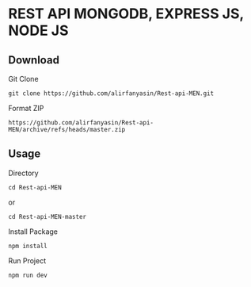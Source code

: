 # REST API MONGODB, EXPRESS JS, NODE JS
## Download 
Git Clone
```
git clone https://github.com/alirfanyasin/Rest-api-MEN.git
```

Format ZIP
```
https://github.com/alirfanyasin/Rest-api-MEN/archive/refs/heads/master.zip
```

## Usage
Directory
```
cd Rest-api-MEN
```
or
```
cd Rest-api-MEN-master
```

Install Package
```
npm install
```

Run Project
```
npm run dev
```
